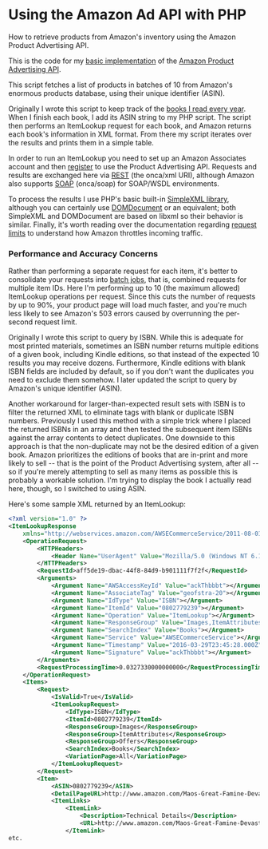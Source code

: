# Using the Amazon Ad API with PHP
How to retrieve products from Amazon's inventory using the Amazon Product Advertising API.

This is the code for my [basic implementation](http://www.geoffstratton.com/amazon-reading-list-phpxmljquery) of the [Amazon Product Advertising API](http://docs.aws.amazon.com/AWSECommerceService/latest/DG/Welcome.html).

This script fetches a list of products in batches of 10 from Amazon's enormous products database, using their unique identifier (ASIN). 

Originally I wrote this script to keep track of the [books I read every year](http://www.geoffstratton.com/amazon-reading-list-phpxmljquery). When I finish each book, I add its ASIN string to my PHP script. The script then performs an ItemLookup request for each book, and Amazon returns each book's information in XML format. From there my script iterates over the results and prints them in a simple table.

In order to run an ItemLookup you need to set up an Amazon Associates account and then [register](http://docs.aws.amazon.com/AWSECommerceService/latest/DG/becomingDev.html) to use the Product Advertising API. Requests and results are exchanged here via [REST](http://docs.aws.amazon.com/AWSECommerceService/latest/DG/AnatomyOfaRESTRequest.html) (the onca/xml URI), although Amazon also supports [SOAP](http://docs.aws.amazon.com/AWSECommerceService/latest/DG/MakingSOAPRequestsArticle.html) (onca/soap) for SOAP/WSDL environments.

To process the results I use PHP's basic built-in [SimpleXML library](http://php.net/manual/en/book.simplexml.php), although you can certainly use [DOMDocument](http://php.net/manual/en/class.domdocument.php) or an equivalent; both SimpleXML and DOMDocument are based on libxml so their behavior is similar. Finally, it's worth reading over the documentation regarding [request limits](http://docs.aws.amazon.com/AWSECommerceService/latest/DG/TroubleshootingApplications.html) to understand how Amazon throttles incoming traffic.

### Performance and Accuracy Concerns

Rather than performing a separate request for each item, it's better to consolidate your requests into [batch jobs](http://docs.aws.amazon.com/AWSECommerceService/latest/DG/BatchandMultipleOperationRequests.html), that is, combined requests for multiple item IDs. Here I'm performing up to 10 (the maximum allowed) ItemLookup operations per request. Since this cuts the number of requests by up to 90%, your product page will load much faster, and you're much less likely to see Amazon's 503 errors caused by overrunning the per-second request limit.

Originally I wrote this script to query by ISBN. While this is adequate for most printed materials, sometimes an ISBN number returns multiple editions of a given book, including Kindle editions, so that instead of the expected 10 results you may receive dozens. Furthermore, Kindle editions with blank ISBN fields are included by default, so if you don't want the duplicates you need to exclude them somehow. I later updated the script to query by Amazon's unique identifier (ASIN).

Another workaround for larger-than-expected result sets with ISBN is to filter the returned XML to eliminate <Item> tags with blank or duplicate ISBN numbers. Previously I used this method with a simple trick where I placed the returned ISBNs in an array and then tested the subsequent item ISBNs against the array contents to detect duplicates. One downside to this approach is that the non-duplicate may not be the desired edition of a given book. Amazon prioritizes the editions of books that are in-print and more likely to sell -- that is the point of the Product Advertising system, after all -- so if you're merely attempting to sell as many items as possible this is probably a workable solution. I'm trying to display the book I actually read here, though, so I switched to using ASIN.

Here's some sample XML returned by an ItemLookup:

```xml
<?xml version="1.0" ?>
<ItemLookupResponse
    xmlns="http://webservices.amazon.com/AWSECommerceService/2011-08-01">
    <OperationRequest>
        <HTTPHeaders>
            <Header Name="UserAgent" Value="Mozilla/5.0 (Windows NT 6.1; WOW64) AppleWebKit/537.36 (KHTML, like Gecko) Chrome/49.0.2623.87 Safari/537.36"></Header>
        </HTTPHeaders>
        <RequestId>aff5de19-dbac-44f8-84d9-b901111f7f2f</RequestId>
        <Arguments>
            <Argument Name="AWSAccessKeyId" Value="ackThbbbt"></Argument>
            <Argument Name="AssociateTag" Value="geofstra-20"></Argument>
            <Argument Name="IdType" Value="ISBN"></Argument>
            <Argument Name="ItemId" Value="0802779239"></Argument>
            <Argument Name="Operation" Value="ItemLookup"></Argument>
            <Argument Name="ResponseGroup" Value="Images,ItemAttributes,Offers"></Argument>
            <Argument Name="SearchIndex" Value="Books"></Argument>
            <Argument Name="Service" Value="AWSECommerceService"></Argument>
            <Argument Name="Timestamp" Value="2016-03-29T23:45:28.000Z"></Argument>
            <Argument Name="Signature" Value="ackThbbbt"></Argument>
        </Arguments>
        <RequestProcessingTime>0.0327330000000000</RequestProcessingTime>
    </OperationRequest>
    <Items>
        <Request>
            <IsValid>True</IsValid>
            <ItemLookupRequest>
                <IdType>ISBN</IdType>
                <ItemId>0802779239</ItemId>
                <ResponseGroup>Images</ResponseGroup>
                <ResponseGroup>ItemAttributes</ResponseGroup>
                <ResponseGroup>Offers</ResponseGroup>
                <SearchIndex>Books</SearchIndex>
                <VariationPage>All</VariationPage>
            </ItemLookupRequest>
        </Request>
        <Item>
            <ASIN>0802779239</ASIN>
            <DetailPageURL>http://www.amazon.com/Maos-Great-Famine-Devastating-Catastrophe/dp/0802779239%3FSubscriptionId%3DAKIAIBUBR6FVJSMAIMMA%26tag%3Dgeofstra-20%26linkCode%3Dxm2%26camp%3D2025%26creative%3D165953%26creativeASIN%3D0802779239</DetailPageURL>
            <ItemLinks>
                <ItemLink>
                    <Description>Technical Details</Description>
                    <URL>http://www.amazon.com/Maos-Great-Famine-Devastating-Catastrophe/dp/tech-data/0802779239%3FSubscriptionId%3DAKIAIBUBR6FVJSMAIMMA%26tag%3Dgeofstra-20%26linkCode%3Dxm2%26camp%3D2025%26creative%3D386001%26creativeASIN%3D0802779239</URL>
                </ItemLink>
etc.
```
